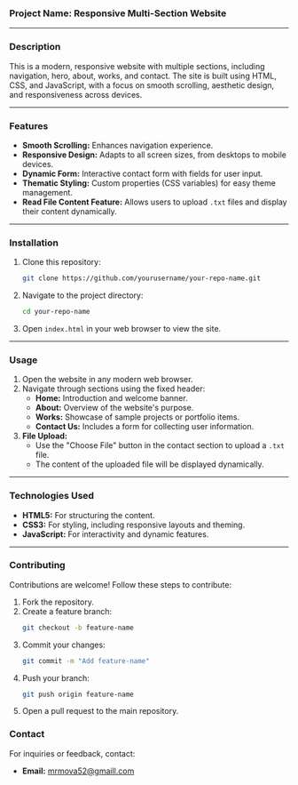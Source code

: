 ### **Project Name: Responsive Multi-Section Website**

---

### **Description**
This is a modern, responsive website with multiple sections, including navigation, hero, about, works, and contact. The site is built using HTML, CSS, and JavaScript, with a focus on smooth scrolling, aesthetic design, and responsiveness across devices.

---

### **Features**
- **Smooth Scrolling:** Enhances navigation experience.
- **Responsive Design:** Adapts to all screen sizes, from desktops to mobile devices.
- **Dynamic Form:** Interactive contact form with fields for user input.
- **Thematic Styling:** Custom properties (CSS variables) for easy theme management.
- **Read File Content Feature:** Allows users to upload `.txt` files and display their content dynamically.

---

### **Installation**
1. Clone this repository:
   ```bash
   git clone https://github.com/yourusername/your-repo-name.git
   ```
2. Navigate to the project directory:
   ```bash
   cd your-repo-name
   ```
3. Open `index.html` in your web browser to view the site.

---

### **Usage**
1. Open the website in any modern web browser.
2. Navigate through sections using the fixed header:
    - **Home:** Introduction and welcome banner.
    - **About:** Overview of the website's purpose.
    - **Works:** Showcase of sample projects or portfolio items.
    - **Contact Us:** Includes a form for collecting user information.
3. **File Upload:**
   - Use the "Choose File" button in the contact section to upload a `.txt` file.
   - The content of the uploaded file will be displayed dynamically.

---

### **Technologies Used**
- **HTML5:** For structuring the content.
- **CSS3:** For styling, including responsive layouts and theming.
- **JavaScript:** For interactivity and dynamic features.

---

### **Contributing**
Contributions are welcome! Follow these steps to contribute:
1. Fork the repository.
2. Create a feature branch:
   ```bash
   git checkout -b feature-name
   ```
3. Commit your changes:
   ```bash
   git commit -m "Add feature-name"
   ```
4. Push your branch:
   ```bash
   git push origin feature-name
   ```
5. Open a pull request to the main repository.


### **Contact**
For inquiries or feedback, contact:
- **Email:** mrmova52@gmaill.com

